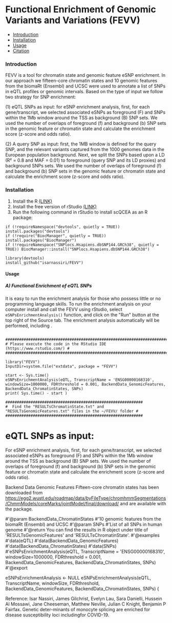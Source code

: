 Functional Enrichment of Genomic Variants and Variations (FEVV)
==========
* [Introduction](#introduction)
* [Installation](#Installation)
* [Usage](#Usage)
* [Citation](#citation)
<a name="introduction"/>

### Introduction

FEVV is a tool for chromatin state and genomic feature eSNP enrichment. In our approach we fifteen-core chromatin states and 10 genomic features from the biomaRt (Ensembl) and UCSC were used to annotate a list of SNPs in eQTL profiles or genomic intervals.
Based on the type of input we follow two strategy for SNP enrichment:

(1) eQTL SNPs as input: for eSNP enrichment analysis, first, for each gene/transcript, we selected associated eSNPs as foreground (F) and SNPs within the 1Mb window around the TSS as background (B) SNP sets. We used the number of overlaps of foreground (f) and background (b) SNP sets in the genomic feature or chromatin state and calculate the enrichment score (z-score and odds ratio). 

(2) A query SNP as input: first, the 1MB window is defined for the query SNP, and the relevant variants captured from the 1000 genomes data in the European population background. Next, we split the SNPs based upon a LD (R² = 0.8 and MAF = 0.01) to foreground (query SNP and its LD proxies) and background SNPs sets. We used the number of overlaps of foreground (f) and background (b) SNP sets in the genomic feature or chromatin state and calculate the enrichment score (z-score and odds ratio).

<a name="installation"/>

### Installation

1. Install the R [(LINK)](https://cran.r-project.org/)
2. Install the free version of rStudio [(LINK)](https://www.rstudio.com/products/rstudio/download/)
3. Run the following command in rStudio to install scQCEA as an R package:

```{r,eval=FALSE}
if (!requireNamespace("devtools", quietly = TRUE)) install.packages("devtools")
if (!require("BiocManager", quietly = TRUE)) install.packages("BiocManager")
if (!requireNamespace("SNPlocs.Hsapiens.dbSNP144.GRCh38", quietly = TRUE)) BiocManager::install("SNPlocs.Hsapiens.dbSNP144.GRCh38")
    
library(devtools)
install_github("isarnassiri/FEVV")
```

#### Usage

##### A) Functional Enrichment of eQTL SNPs

It is easy to run the enrichment analysis for those who possess little or no programming language skills. To run the enrichment analysis on your computer install and call the FEVV using rStudio, select  `eSNPsEnrichmentAnalysis()` function, and click on the "Run" button at the top right of the Source tab. The enrichment analysis automatically will be performed, including .

```{r,eval=FALSE}

#########################################################################
# Please execute the code in the RStudio IDE (https://www.rstudio.com/) #
#########################################################################

library("FEVV")
InputDir=system.file("extdata", package = "FEVV")

start <- Sys.time()
eSNPsEnrichmentAnalysis(eQTL, TranscriptName = 'ENSG00000168310', windowSize=1000000, FDRthreshold = 0.001, BackendData_GenomicFeatures, BackendData_ChromatinStates, SNPs)
print( Sys.time() - start )

############################################################ 
#  Find the "RESULTsChromatinState.txt" and "RESULTsGenomicFeatures.txt" files in the ~/FEVV/ folder #
############################################################

```

# eQTL SNPs as input:

For eSNP enrichment analysis, first, for each gene/transcript, we selected associated eSNPs as foreground (F) and SNPs within the 1Mb window around the TSS as background (B) SNP sets. We used the number of overlaps of foreground (f) and background (b) SNP sets in the genomic feature or chromatin state and calculate the enrichment score (z-score and odds ratio).

Backend Data Genomic Features
Fifteen-core chromatin states has been downloaded from https://egg2.wustl.edu/roadmap/data/byFileType/chromhmmSegmentations/ChmmModels/coreMarks/jointModel/final/download/ and are available with the package.


#'@param BackendData_ChromatinStates
#'10 genomic features from the biomaRt (Ensembl) and UCSC
#'@param SNPs
#'List of all SNPs in human genome
#'@return You can find the results in R object under title of 'RESULTsGenomicFeatures' and 'RESULTsChromatinState'.
#'@examples
#'data(eQTL)
#'data(BackendData_GenomicFeatures)
#'data(BackendData_ChromatinStates)
#'data(SNPs)
#'eSNPsEnrichmentAnalysis(eQTL, TranscriptName = 'ENSG00000168310', windowSize=1000000, FDRthreshold = 0.001, BackendData_GenomicFeatures, BackendData_ChromatinStates, SNPs)
#'@export

eSNPsEnrichmentAnalysis <- NULL
eSNPsEnrichmentAnalysis(eQTL, TranscriptName, windowSize, FDRthreshold, BackendData_GenomicFeatures, BackendData_ChromatinStates, SNPs)
{



Reference:
Isar Nassiri, James Gilchrist, Evelyn Lau, Sara Danielli, Hussein Al Mossawi, Jane Cheeseman, Matthew Neville, Julian C Knight, Benjamin P Fairfax. Genetic deter-minants of monocyte splicing are enriched for disease susceptibility loci includingfor COVID-19.

